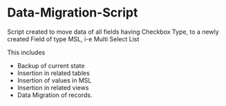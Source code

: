 # Data-Migration-Script

Script created to move data of all fields having Checkbox Type, to a newly created Field of type MSL, i-e Multi Select List

This includes
- Backup of current state
- Insertion in related tables
- Insertion of values in MSL
- Insertion in related views
- Data Migration of records. 
